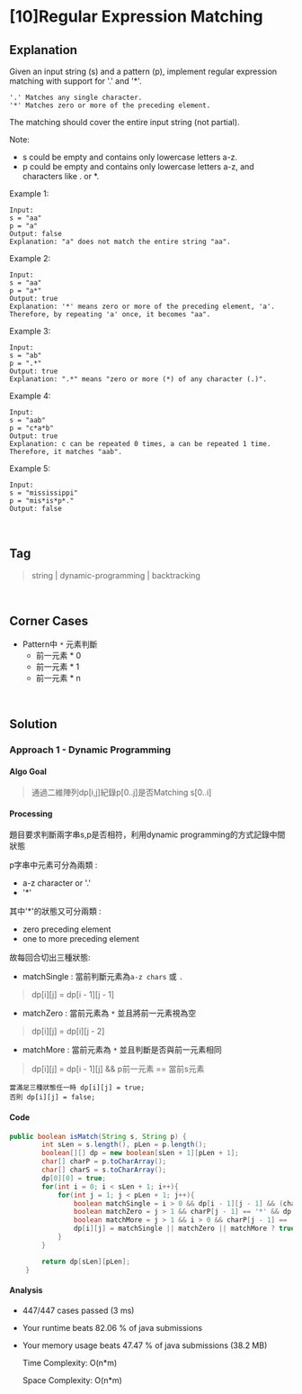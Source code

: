 # [10]Regular Expression Matching

## Explanation
Given an input string (s) and a pattern (p), implement regular expression matching with support for '.' and '*'.
```
'.' Matches any single character.
'*' Matches zero or more of the preceding element.
```
The matching should cover the entire input string (not partial).

Note:

- s could be empty and contains only lowercase letters a-z.
- p could be empty and contains only lowercase letters a-z, and characters like . or *.

Example 1:
```
Input:
s = "aa"
p = "a"
Output: false
Explanation: "a" does not match the entire string "aa".
```
Example 2:
```
Input:
s = "aa"
p = "a*"
Output: true
Explanation: '*' means zero or more of the preceding element, 'a'. Therefore, by repeating 'a' once, it becomes "aa".
```
Example 3:
```
Input:
s = "ab"
p = ".*"
Output: true
Explanation: ".*" means "zero or more (*) of any character (.)".
```
Example 4:
```
Input:
s = "aab"
p = "c*a*b"
Output: true
Explanation: c can be repeated 0 times, a can be repeated 1 time. Therefore, it matches "aab".
```
Example 5:
```
Input:
s = "mississippi"
p = "mis*is*p*."
Output: false
```
<br>

## Tag
> string | dynamic-programming | backtracking
<br>

## Corner Cases
- Pattern中 `*` 元素判斷
    - 前一元素 * 0
    - 前一元素 * 1
    - 前一元素 * n
<br>

## Solution
### Approach 1 - Dynamic Programming
#### Algo Goal
> 通過二維陣列dp[i,j]紀錄p[0..j]是否Matching s[0..i]
#### Processing
題目要求判斷兩字串s,p是否相符，利用dynamic programming的方式記錄中間狀態

p字串中元素可分為兩類 : 
- a-z character or '.'
- '*'

其中'*'的狀態又可分兩類 :
- zero preceding element
- one to more preceding element

故每回合切出三種狀態:
- matchSingle : 當前判斷元素為`a-z chars` 或 `.`
> dp[i][j] = dp[i - 1][j - 1]
- matchZero : 當前元素為 `*` 並且將前一元素視為空
> dp[i][j] = dp[i][j - 2]
- matchMore : 當前元素為 `*` 並且判斷是否與前一元素相同
> dp[i][j] = dp[i - 1][j] && p前一元素 == 當前s元素
```
當滿足三種狀態任一時 dp[i][j] = true;
否則 dp[i][j] = false;
```
#### Code
```JAVA
public boolean isMatch(String s, String p) {
        int sLen = s.length(), pLen = p.length();
        boolean[][] dp = new boolean[sLen + 1][pLen + 1];
        char[] charP = p.toCharArray();
        char[] charS = s.toCharArray();
        dp[0][0] = true;
        for(int i = 0; i < sLen + 1; i++){
            for(int j = 1; j < pLen + 1; j++){
                boolean matchSingle = i > 0 && dp[i - 1][j - 1] && (charS[i - 1] == charP[j - 1] || charP[j - 1] == '.') ? true : false;
                boolean matchZero = j > 1 && charP[j - 1] == '*' && dp[i][j - 2] ? true : false;
                boolean matchMore = j > 1 && i > 0 && charP[j - 1] == '*' && ((dp[i - 1][j] && (charS[i-1] == charP[j-2] || charP[j-2] == '.'))) ? true : false;
                dp[i][j] = matchSingle || matchZero || matchMore ? true : false;
            }
        }

        return dp[sLen][pLen];
    }
```
#### Analysis
* 447/447 cases passed (3 ms)
* Your runtime beats 82.06 % of java submissions
* Your memory usage beats 47.47 % of java submissions (38.2 MB)

    Time Complexity: O(n*m) 
    
    Space Complexity: O(n*m)
    
    
